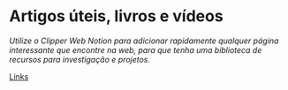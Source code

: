 # Artigos úteis, livros e vídeos

*Utilize o Clipper Web Notion para adicionar rapidamente qualquer página interessante que encontre na web, para que tenha uma biblioteca de recursos para investigação e projetos.*

[Links](Artigos%20u%CC%81teis,%20livros%20e%20vi%CC%81deos%20b6162cdfae6d4804a8e7b6bdd24c09ab/Links%204ef7e53705d545f9aca40315f4145852.csv)

[](Artigos%20u%CC%81teis,%20livros%20e%20vi%CC%81deos%20b6162cdfae6d4804a8e7b6bdd24c09ab/Untitled%20c38009ff07554c90a0d98563b4efe272.md)